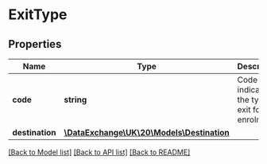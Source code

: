 # ExitType

## Properties
Name | Type | Description | Notes
------------ | ------------- | ------------- | -------------
**code** | **string** | Code indicating the type of exit for this enrolment. | 
**destination** | [**\DataExchange\UK\20\Models\Destination**](Destination.md) |  | [optional] 

[[Back to Model list]](../README.md#documentation-for-models) [[Back to API list]](../README.md#documentation-for-api-endpoints) [[Back to README]](../README.md)



